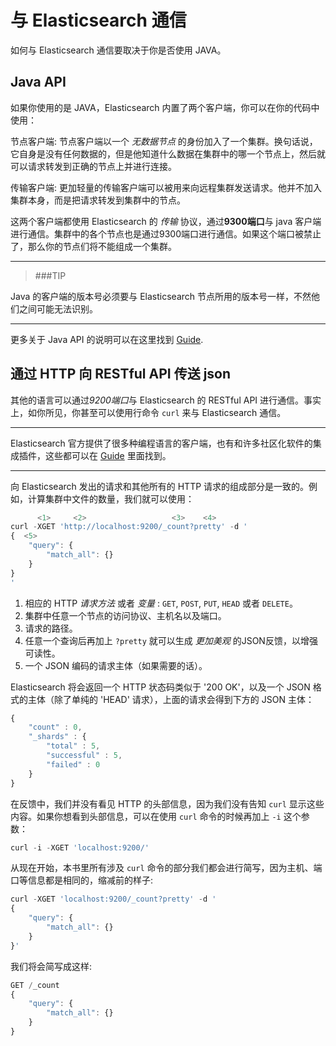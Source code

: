 # 与 Elasticsearch 通信

如何与 Elasticsearch 通信要取决于你是否使用 JAVA。

## Java API

如果你使用的是 JAVA，Elasticsearch 内置了两个客户端，你可以在你的代码中使用：

节点客户端:
    节点客户端以一个 _无数据节点_ 的身份加入了一个集群。换句话说，它自身是没有任何数据的，但是他知道什么数据在集群中的哪一个节点上，然后就可以请求转发到正确的节点上并进行连接。

传输客户端:
    更加轻量的传输客户端可以被用来向远程集群发送请求。他并不加入集群本身，而是把请求转发到集群中的节点。

这两个客户端都使用 Elasticsearch 的 _传输_ 协议，通过**9300端口**与 java 客户端进行通信。集群中的各个节点也是通过9300端口进行通信。如果这个端口被禁止了，那么你的节点们将不能组成一个集群。

**************************************************
> ###TIP

Java 的客户端的版本号必须要与 Elasticsearch 节点所用的版本号一样，不然他们之间可能无法识别。
**************************************************
更多关于 Java API 的说明可以在这里找到 [Guide](http://www.elasticsearch.org/guide/).


## 通过 HTTP 向 RESTful API 传送 json

其他的语言可以通过*9200端口*与 Elasticsearch 的 RESTful API 进行通信。事实上，如你所见，你甚至可以使用行命令 `curl` 来与 Elasticsearch 通信。

**************************************************

Elasticsearch 官方提供了很多种编程语言的客户端，也有和许多社区化软件的集成插件，这些都可以在 [Guide](http://www.elasticsearch.org/guide/) 里面找到。

**************************************************

向 Elasticsearch 发出的请求和其他所有的 HTTP 请求的组成部分是一致的。例如，计算集群中文件的数量，我们就可以使用：

```js
      <1>     <2>                   <3>    <4>
curl -XGET 'http://localhost:9200/_count?pretty' -d '
{  <5>
    "query": {
        "match_all": {}
    }
}
'
```
1. 相应的 HTTP _请求方法_ 或者 _变量_ : `GET`, `POST`, `PUT`, `HEAD` 或者 `DELETE`。
2. 集群中任意一个节点的访问协议、主机名以及端口。
3. 请求的路径。
4. 任意一个查询后再加上 `?pretty` 就可以生成 _更加美观_ 的JSON反馈，以增强可读性。
5. 一个 JSON 编码的请求主体（如果需要的话）。

Elasticsearch 将会返回一个 HTTP 状态码类似于 '200 OK'，以及一个 JSON 格式的主体（除了单纯的 'HEAD' 请求），上面的请求会得到下方的 JSON 主体：

```js
{
    "count" : 0,
    "_shards" : {
        "total" : 5,
        "successful" : 5,
        "failed" : 0
    }
}
```

在反馈中，我们并没有看见 HTTP 的头部信息，因为我们没有告知 `curl` 显示这些内容。如果你想看到头部信息，可以在使用 `curl` 命令的时候再加上 `-i` 这个参数：

```js
curl -i -XGET 'localhost:9200/'
```

从现在开始，本书里所有涉及 `curl`  命令的部分我们都会进行简写，因为主机、端口等信息都是相同的，缩减前的样子:

```js
curl -XGET 'localhost:9200/_count?pretty' -d '
{
    "query": {
        "match_all": {}
    }
}'
```

我们将会简写成这样:

```js
GET /_count
{
    "query": {
        "match_all": {}
    }
}
```


